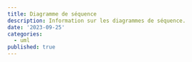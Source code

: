 ```yaml
---
title: Diagramme de séquence
description: Information sur les diagrammes de séquence.
date: '2023-09-25'
categories:
  - uml
published: true
---
```

